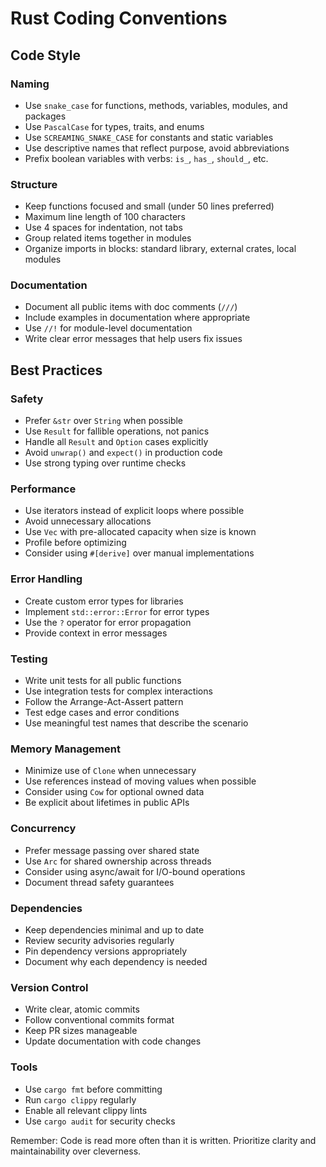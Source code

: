 # Rust Coding Conventions

## Code Style

### Naming
- Use `snake_case` for functions, methods, variables, modules, and packages
- Use `PascalCase` for types, traits, and enums
- Use `SCREAMING_SNAKE_CASE` for constants and static variables
- Use descriptive names that reflect purpose, avoid abbreviations
- Prefix boolean variables with verbs: `is_`, `has_`, `should_`, etc.

### Structure
- Keep functions focused and small (under 50 lines preferred)
- Maximum line length of 100 characters
- Use 4 spaces for indentation, not tabs
- Group related items together in modules
- Organize imports in blocks: standard library, external crates, local modules

### Documentation
- Document all public items with doc comments (`///`)
- Include examples in documentation where appropriate
- Use `//!` for module-level documentation
- Write clear error messages that help users fix issues

## Best Practices

### Safety
- Prefer `&str` over `String` when possible
- Use `Result` for fallible operations, not panics
- Handle all `Result` and `Option` cases explicitly
- Avoid `unwrap()` and `expect()` in production code
- Use strong typing over runtime checks

### Performance
- Use iterators instead of explicit loops where possible
- Avoid unnecessary allocations
- Use `Vec` with pre-allocated capacity when size is known
- Profile before optimizing
- Consider using `#[derive]` over manual implementations

### Error Handling
- Create custom error types for libraries
- Implement `std::error::Error` for error types
- Use the `?` operator for error propagation
- Provide context in error messages

### Testing
- Write unit tests for all public functions
- Use integration tests for complex interactions
- Follow the Arrange-Act-Assert pattern
- Test edge cases and error conditions
- Use meaningful test names that describe the scenario

### Memory Management
- Minimize use of `Clone` when unnecessary
- Use references instead of moving values when possible
- Consider using `Cow` for optional owned data
- Be explicit about lifetimes in public APIs

### Concurrency
- Prefer message passing over shared state
- Use `Arc` for shared ownership across threads
- Consider using async/await for I/O-bound operations
- Document thread safety guarantees

### Dependencies
- Keep dependencies minimal and up to date
- Review security advisories regularly
- Pin dependency versions appropriately
- Document why each dependency is needed

### Version Control
- Write clear, atomic commits
- Follow conventional commits format
- Keep PR sizes manageable
- Update documentation with code changes

### Tools
- Use `cargo fmt` before committing
- Run `cargo clippy` regularly
- Enable all relevant clippy lints
- Use `cargo audit` for security checks

Remember: Code is read more often than it is written. Prioritize clarity and maintainability over cleverness.
